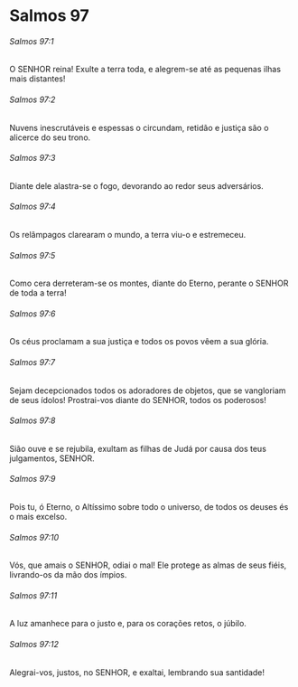 # Salmos 97

###### Salmos 97:1

O SENHOR reina! Exulte a terra toda, e alegrem-se até as pequenas ilhas mais distantes!

###### Salmos 97:2

Nuvens inescrutáveis e espessas o circundam, retidão e justiça são o alicerce do seu trono.

###### Salmos 97:3

Diante dele alastra-se o fogo, devorando ao redor seus adversários.

###### Salmos 97:4

Os relâmpagos clarearam o mundo, a terra viu-o e estremeceu.

###### Salmos 97:5

Como cera derreteram-se os montes, diante do Eterno, perante o SENHOR de toda a terra!

###### Salmos 97:6

Os céus proclamam a sua justiça e todos os povos vêem a sua glória.

###### Salmos 97:7

Sejam decepcionados todos os adoradores de objetos, que se vangloriam de seus ídolos! Prostrai-vos diante do SENHOR, todos os poderosos!

###### Salmos 97:8

Sião ouve e se rejubila, exultam as filhas de Judá por causa dos teus julgamentos, SENHOR.

###### Salmos 97:9

Pois tu, ó Eterno, o Altíssimo sobre todo o universo, de todos os deuses és o mais excelso.

###### Salmos 97:10

Vós, que amais o SENHOR, odiai o mal! Ele protege as almas de seus fiéis, livrando-os da mão dos ímpios.

###### Salmos 97:11

A luz amanhece para o justo e, para os corações retos, o júbilo.

###### Salmos 97:12

Alegrai-vos, justos, no SENHOR, e exaltai, lembrando sua santidade!

